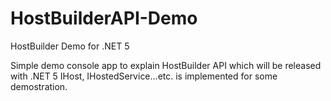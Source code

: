 # HostBuilderAPI-Demo
HostBuilder Demo for .NET 5

Simple demo console app to explain HostBuilder API which will be released with .NET 5
IHost, IHostedService...etc. is implemented for some demostration.




